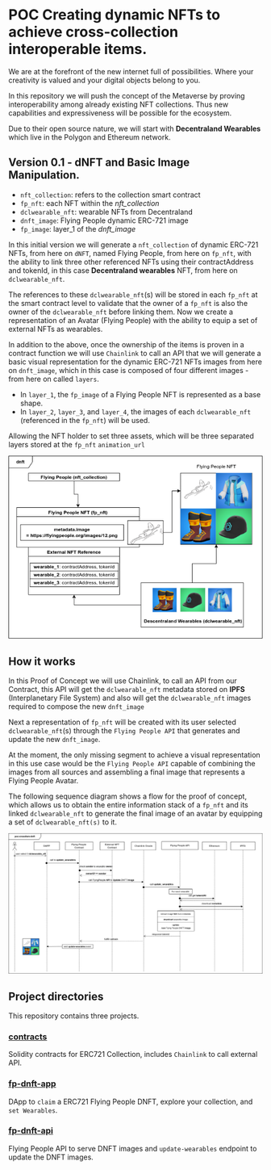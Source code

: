 # POC Creating dynamic NFTs to achieve cross-collection interoperable items.

We are at the forefront of the new internet full of possibilities. Where your creativity is valued and your digital objects belong to you.


In this repository we will push the concept of the Metaverse by proving interoperability among already existing NFT collections. Thus new capabilities and expressiveness will be possible for the ecosystem.


Due to their open source nature, we will start with **Decentraland Wearables** which live in the Polygon and Ethereum network.

## Version 0.1 - dNFT and Basic Image Manipulation.

- `nft_collection`: refers to the collection smart contract
- `fp_nft`: each NFT within the *nft_collection*
- `dclwearable_nft`: wearable NFTs from Decentraland
- `dnft_image`: Flying People dynamic ERC-721 image
- `fp_image`: layer_1 of the *dnft_image*

In this initial version we will generate a `nft_collection` of dynamic ERC-721 NFTs, from here on `dNFT`, named Flying People, from here on `fp_nft`, with the ability to link three other referenced NFTs using their contractAddress and tokenId, in this case **Decentraland wearables** NFT, from here on `dclwearable_nft`.

The references to these `dclwearable_nft`(s) will be stored in each `fp_nft` at the smart contract level to validate that the owner of a `fp_nft` is also the owner of the `dclwearable_nft` before linking them.
Now we create a representation of an Avatar (Flying People) with the ability to equip a set of external NFTs as wearables.

In addition to the above, once the ownership of the items is proven in a contract function we will use `Chainlink` to call an API that we will generate a basic visual representation for the dynamic ERC-721 NFTs images from here on `dnft_image`, which in this case is composed of four different images - from here on called `layers`.

- In `layer_1`, the `fp_image` of a Flying People NFT is represented as a base shape.
- In `layer_2`, `layer_3`, and `layer_4`, the images of each `dclwearable_nft` (referenced in the `fp_nft`) will be used.

Allowing the NFT holder to set three assets, which will be three separated layers stored at the `fp_nft` `animation_url`

![dnft-basic-image](./docs-images/DNFT.png)

## How it works

In this Proof of Concept we will use Chainlink, to call an API from our Contract, this API will get the `dclwearable_nft` metadata stored on **IPFS** (Interplanetary File System) and also will get the `dclwearable_nft` images required to compose the new `dnft_image`

Next a representation of `fp_nft` will be created with its user selected `dclwearable_nft`(s) through the `Flying People API` that generates and update the new `dnft_image`.

At the moment, the only missing segment to achieve a visual representation in this use case would be the `Flying People API` capable of combining the images from all sources and assembling a final image that represents a Flying People Avatar.  

The following sequence diagram shows a flow for the proof of concept, which allows us to obtain the entire information stack of a `fp_nft` and its linked `dclwearable_nft` to generate the final image of an avatar by equipping a set of `dclwearable_nft(s)` to it.

![dnft-sequence-diagram](./docs-images/sequence.png)

## Project directories

This repository contains three projects.

### [contracts](./contracts)

Solidity contracts for ERC721 Collection, includes `Chainlink` to call external API.

### [fp-dnft-app](./fp-dnft-app)

DApp to `claim` a ERC721 Flying People DNFT, explore your collection, and `set Wearables`.

### [fp-dnft-api](./fp-dnft-api)

Flying People API to serve DNFT images and `update-wearables` endpoint to update the DNFT images.


